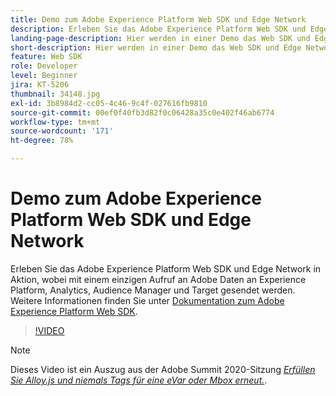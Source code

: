 ```yaml
---
title: Demo zum Adobe Experience Platform Web SDK und Edge Network
description: Erleben Sie das Adobe Experience Platform Web SDK und Edge Network in Aktion, wobei mit einem einzigen Aufruf an Adobe Daten an Experience Platform, Analytics, Audience Manager und Target gesendet werden.
landing-page-description: Hier werden in einer Demo das Web SDK und Edge Network veranschaulicht, wobei mit einem einzigen Aufruf an Adobe Daten an Experience Platform, Analytics, Audience Manager und Target gesendet werden.
short-description: Hier werden in einer Demo das Web SDK und Edge Network veranschaulicht, wobei mit einem einzigen Aufruf an Adobe Daten an Experience Platform, Analytics, Audience Manager und Target gesendet werden.
feature: Web SDK
role: Developer
level: Beginner
jira: KT-5206
thumbnail: 34148.jpg
exl-id: 3b8984d2-cc05-4c46-9c4f-027616fb9810
source-git-commit: 00ef0f40fb3d82f0c06428a35c0e402f46ab6774
workflow-type: tm+mt
source-wordcount: '171'
ht-degree: 78%

---
```


# Demo zum Adobe Experience Platform Web SDK und Edge Network

Erleben Sie das Adobe Experience Platform Web SDK und Edge Network in Aktion, wobei mit einem einzigen Aufruf an Adobe Daten an Experience Platform, Analytics, Audience Manager und Target gesendet werden. Weitere Informationen finden Sie unter [Dokumentation zum Adobe Experience Platform Web SDK](https://experienceleague.adobe.com/docs/experience-platform/edge/home.html?lang=de).

>[!VIDEO](https://video.tv.adobe.com/v/34148?learn=on)

>[!NOTE]
>
>Dieses Video ist ein Auszug aus der Adobe Summit 2020-Sitzung *[Erfüllen Sie Alloy.js und niemals Tags für eine eVar oder Mbox erneut.](https://business.adobe.com/summit/2020/with-alloy-js-never-tag-for-an-evar-or-mbox-again.html)*.
